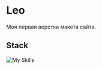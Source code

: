 # Leo

Моя первая верстка макета сайта.

## Stack

![My Skills](https://skillicons.dev/icons?i=html,css)
